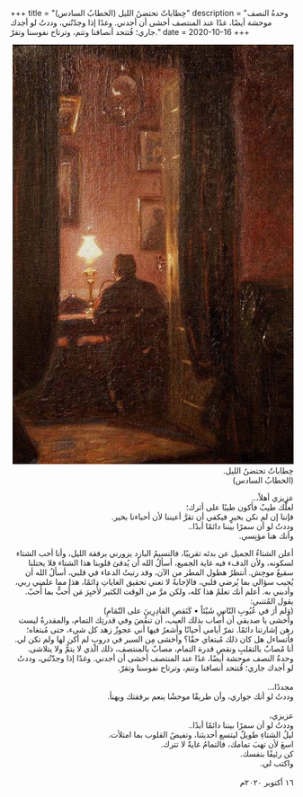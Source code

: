 +++
title = "خِطاباتٌ تحتضنُ الليل (الخطابُ السادس)"
description = "وحدةُ النصف موحشة أيضًا، غدًا عند المنتصف أخشى أن أجدني. وغدًا إذا وجدّتُني، وددتُ لو أجدك جاري؛ فُتتحد أنصافنا وتتم، وترتاح نفوسنا وتقرّ."
date = 2020-10-16
+++


<div dir="rtl">

![night-words](night-words.jpg)
خِطاباتٌ تحتضنُ الليل. <br>
(الخطابُ السادس) <br>

عزيزي أهلاً،.. <br>
لعلَّك طيبٌ فأكون طيبًا على أثرك؛ <br>
فإننا إن لم نكن بخيرٍ فيكفي أن تقرَّ أعيننا لأن أحباءنا بخير. <br>
وددتُ لو أن سمرًا بيننا دائمًا أبدًا.. <br>
وأنك هنا مؤنِسي. <br>

أعلن الشتاءُ الجميل عن بدئه تقريبًا، فالنسيمُ البارد يزورني برفقة الليل، وأنا أحب الشتاء لسكونه، ولأن الدفء فيه غاية الجميع، أسألُ الله أن يُدفئ قلوبنا هذا الشتاء فلا يحتلنا سقيعٌ موحِش. أنتظرُ هطول المطر من الآن، وقد رتبتُ الدعاء في قلبي، أسألُ الله أن يُجيب سؤالي بما يُرضي قلبي، فالإجابةُ لا تعني تحقيق الغاياتِ دائمًا، هذا مما علمني ربي، وأدبني به. أعلم أنك تعلمُ هذا كله، ولكن مرَّ من الوقت الكثير  لأُخبِرَ مَن أُحبُّ بما أُحبّ. <br>
يقول المُتنبي: <br>
(وَلم أرَ في عُيُوبِ النّاسِ شَيْئاً • كَنَقصِ القادِرِينَ على التّمَامِ) <br>
وأخشى يا صديقي أن أُصاب بذلك العيب، أن تنقُصَ وفي قدرتِك التمام، والمقدرةُ ليست رهن إشارتنا دائمًا. تمرّ أيامي أحيانًا وأشعرُ فيها أني عجوزٌ زهد كل شيء، حتى مُبتغاه؛ فأتساءل هل كان ذلك مُبتغاي حقًا؟ وأخشى مِن السير في دروبٍ لم أكن لها ولم تكن لي. <br>
أنا مُصابٌ بالتقلبِ ونقصِ قدرة التمام، مصابٌ بالمنتصف، ذلك الذي لا يتمُّ ولا يتلاشى. <br>
وحدةُ النصف موحشة أيضًا، غدًا عند المنتصف أخشى أن أجدني. وغدًا إذا وجدّتُني، وددتُ لو أجدك جاري؛ فُتتحد أنصافنا وتتم، وترتاح نفوسنا وتقرّ. <br>
<br>
مجددًا،.. <br>
وددتُ لو أنك جواري، وأن طريقًا موحشًا ينعم برفقتك ويهنأ. <br>
<br>
عزيزي، <br>
وددتُ لو أن سمرًا بيننا دائمًا أبدًا.. <br>
ليلُ الشتاءِ طويلٌ ليتسع أحديثنا، وتفيضُ القلوب بما امتلأت. <br>
اسعَ لأن تهبَ تمامك، فالتمامُ غايةٌ لا تترك. <br>
كن رئيفًا بنفسك. <br>
واكتب لي. <br>
<br>
١٦ أكتوبر ٢٠٢٠م

</div>